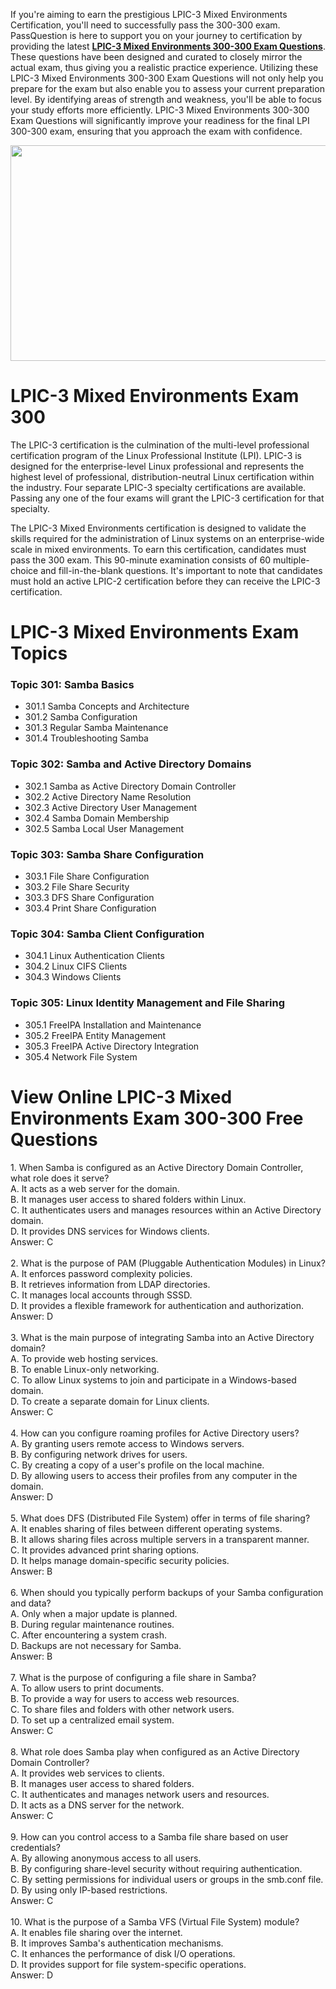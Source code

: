 <p>If you&#39;re aiming to earn the prestigious LPIC-3 Mixed Environments Certification, you&#39;ll need to successfully pass the 300-300 exam. PassQuestion is here to support you on your journey to certification by providing the latest <strong><a href="https://www.passquestion.com/300-300.html">LPIC-3 Mixed Environments 300-300 Exam Questions</a></strong>. These questions have been designed and curated to closely mirror the actual exam, thus giving you a realistic practice experience. Utilizing these LPIC-3 Mixed Environments 300-300 Exam Questions will not only help you prepare for the exam but also enable you to assess your current preparation level. By identifying areas of strength and weakness, you&#39;ll be able to focus your study efforts more efficiently. LPIC-3 Mixed Environments 300-300 Exam Questions will significantly improve your readiness for the final LPI 300-300 exam, ensuring that you approach the exam with confidence.</p>

<p><img alt="" src="https://www.passquestion.com/uploads/pqcom/images/20240504/706906a6409df51493430705c23b5ab2.png" style="height:345px; width:618px" /></p>

<h1>LPIC-3 Mixed Environments Exam 300</h1>

<p>The LPIC-3 certification is the culmination of the multi-level professional certification program of the Linux Professional Institute (LPI). LPIC-3 is designed for the enterprise-level Linux professional and represents the highest level of professional, distribution-neutral Linux certification within the industry. Four separate LPIC-3 specialty certifications are available. Passing any one of the four exams will grant the LPIC-3 certification for that specialty.</p>

<p>The LPIC-3 Mixed Environments certification is designed to validate the skills required for the administration of Linux systems on an enterprise-wide scale in mixed environments. To earn this certification, candidates must pass the 300 exam. This 90-minute examination consists of 60 multiple-choice and fill-in-the-blank questions. It&#39;s important to note that candidates must hold an active LPIC-2 certification before they can receive the LPIC-3 certification.</p>

<h1>LPIC-3 Mixed Environments Exam Topics</h1>

<h3>Topic 301: Samba Basics</h3>

<ul>
	<li>301.1 Samba Concepts and Architecture</li>
	<li>301.2 Samba Configuration</li>
	<li>301.3 Regular Samba Maintenance</li>
	<li>301.4 Troubleshooting Samba</li>
</ul>

<h3>Topic 302: Samba and Active Directory Domains</h3>

<ul>
	<li>302.1 Samba as Active Directory Domain Controller</li>
	<li>302.2 Active Directory Name Resolution</li>
	<li>302.3 Active Directory User Management</li>
	<li>302.4 Samba Domain Membership</li>
	<li>302.5 Samba Local User Management</li>
</ul>

<h3>Topic 303: Samba Share Configuration</h3>

<ul>
	<li>303.1 File Share Configuration</li>
	<li>303.2 File Share Security</li>
	<li>303.3 DFS Share Configuration</li>
	<li>303.4 Print Share Configuration</li>
</ul>

<h3>Topic 304: Samba Client Configuration</h3>

<ul>
	<li>304.1 Linux Authentication Clients</li>
	<li>304.2 Linux CIFS Clients</li>
	<li>304.3 Windows Clients</li>
</ul>

<h3>Topic 305: Linux Identity Management and File Sharing</h3>

<ul>
	<li>305.1 FreeIPA Installation and Maintenance</li>
	<li>305.2 FreeIPA Entity Management</li>
	<li>305.3 FreeIPA Active Directory Integration</li>
	<li>305.4 Network File System</li>
</ul>

<h1>View Online LPIC-3 Mixed Environments Exam 300-300 Free Questions</h1>

<p>1. When Samba is configured as an Active Directory Domain Controller, what role does it serve?<br />
A. It acts as a web server for the domain.<br />
B. It manages user access to shared folders within Linux.<br />
C. It authenticates users and manages resources within an Active Directory domain.<br />
D. It provides DNS services for Windows clients.<br />
Answer: C<br />
&nbsp;<br />
2. What is the purpose of PAM (Pluggable Authentication Modules) in Linux?<br />
A. It enforces password complexity policies.<br />
B. It retrieves information from LDAP directories.<br />
C. It manages local accounts through SSSD.<br />
D. It provides a flexible framework for authentication and authorization.<br />
Answer: D<br />
&nbsp;<br />
3. What is the main purpose of integrating Samba into an Active Directory domain?<br />
A. To provide web hosting services.<br />
B. To enable Linux-only networking.<br />
C. To allow Linux systems to join and participate in a Windows-based domain.<br />
D. To create a separate domain for Linux clients.<br />
Answer: C<br />
&nbsp;<br />
4. How can you configure roaming profiles for Active Directory users?<br />
A. By granting users remote access to Windows servers.<br />
B. By configuring network drives for users.<br />
C. By creating a copy of a user&#39;s profile on the local machine.<br />
D. By allowing users to access their profiles from any computer in the domain.<br />
Answer: D<br />
&nbsp;<br />
5. What does DFS (Distributed File System) offer in terms of file sharing?<br />
A. It enables sharing of files between different operating systems.<br />
B. It allows sharing files across multiple servers in a transparent manner.<br />
C. It provides advanced print sharing options.<br />
D. It helps manage domain-specific security policies.<br />
Answer: B<br />
&nbsp;<br />
6. When should you typically perform backups of your Samba configuration and data?<br />
A. Only when a major update is planned.<br />
B. During regular maintenance routines.<br />
C. After encountering a system crash.<br />
D. Backups are not necessary for Samba.<br />
Answer: B<br />
&nbsp;<br />
7. What is the purpose of configuring a file share in Samba?<br />
A. To allow users to print documents.<br />
B. To provide a way for users to access web resources.<br />
C. To share files and folders with other network users.<br />
D. To set up a centralized email system.<br />
Answer: C<br />
&nbsp;<br />
8. What role does Samba play when configured as an Active Directory Domain Controller?<br />
A. It provides web services to clients.<br />
B. It manages user access to shared folders.<br />
C. It authenticates and manages network users and resources.<br />
D. It acts as a DNS server for the network.<br />
Answer: C<br />
&nbsp;<br />
9. How can you control access to a Samba file share based on user credentials?<br />
A. By allowing anonymous access to all users.<br />
B. By configuring share-level security without requiring authentication.<br />
C. By setting permissions for individual users or groups in the smb.conf file.<br />
D. By using only IP-based restrictions.<br />
Answer: C<br />
&nbsp;<br />
10. What is the purpose of a Samba VFS (Virtual File System) module?<br />
A. It enables file sharing over the internet.<br />
B. It improves Samba&#39;s authentication mechanisms.<br />
C. It enhances the performance of disk I/O operations.<br />
D. It provides support for file system-specific operations.<br />
Answer: D</p>
